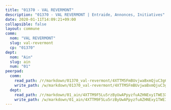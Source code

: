 ```yaml
---
title: "01370 - VAL REVERMONT"
description: "01370 - VAL REVERMONT | Entraide, Annonces, Initiatives"
date: 2020-01-11T14:09:21+09:00
collapsible: false
layout: commune
comm:
  nom: "VAL REVERMONT"
  slug: val-revermont
  cp: "01370"
dept:
  nom: "Ain"
  slug: ain
  num: "01"
peerpad:
  comm:
    read_path: /r/markdown/01370_val-revermont/4XTTM5FmBUvjwaBxmQjuC3g68xbB3W5dZi4N8qqVNh2xhc1Pr
    write_path: /w/markdown/01370_val-revermont/4XTTM5FmBUvjwaBxmQjuC3g68xbB3W5dZi4N8qqVNh2xhc1Pr-K3TgV6V6bDctNX5zCWghdgn124heh1gJghLGJsXp2ihFSJ5SQ7XhDYHdHjCh2dfRdLCTNk1xsNE2zBExpwiA2g2iBV28ofPMxAPCxYdSdjsvKduUYfcSH214dTw2NBRmWxWmM4YL
  dept:
    read_path: /r/markdown/01_ain/4XTTM9F5Lu5rzByUwAPpyzfuAZHNExy1TWE3X3wiTrPFfiAJr
    write_path: /w/markdown/01_ain/4XTTM9F5Lu5rzByUwAPpyzfuAZHNExy1TWE3X3wiTrPFfiAJr-K3TgUnxzeFoJA4CB58vXNvKXURJneTNZHUsypAQGicGiZu7AS2sPbjspGpj7s3MmMv58YhkLaSUMQMHaiKAfoMv6wF36Urxbqqh8MmnXpnKkbVhnAishABEkMRAiyAt8GGJ1Jer2
---
```


